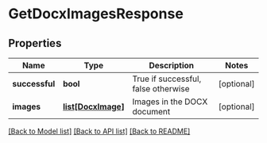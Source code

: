 # GetDocxImagesResponse

## Properties
Name | Type | Description | Notes
------------ | ------------- | ------------- | -------------
**successful** | **bool** | True if successful, false otherwise | [optional] 
**images** | [**list[DocxImage]**](DocxImage.md) | Images in the DOCX document | [optional] 

[[Back to Model list]](../README.md#documentation-for-models) [[Back to API list]](../README.md#documentation-for-api-endpoints) [[Back to README]](../README.md)


